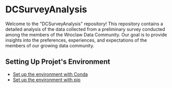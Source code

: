 # DCSurveyAnalysis
Welcome to the "DCSurveyAnalysis" repository! This repository contains a detailed analysis of the data collected from a preliminary survey conducted among the members of the Wroclaw Data Community. Our goal is to provide insights into the preferences, experiences, and expectations of the members of our growing data community.

## Setting Up Projet's Environment

- [Set up the environment with Conda](./instructions/conda_setup.md)
- [Set up the environment with pip](./instructions/venv_setup.md)

